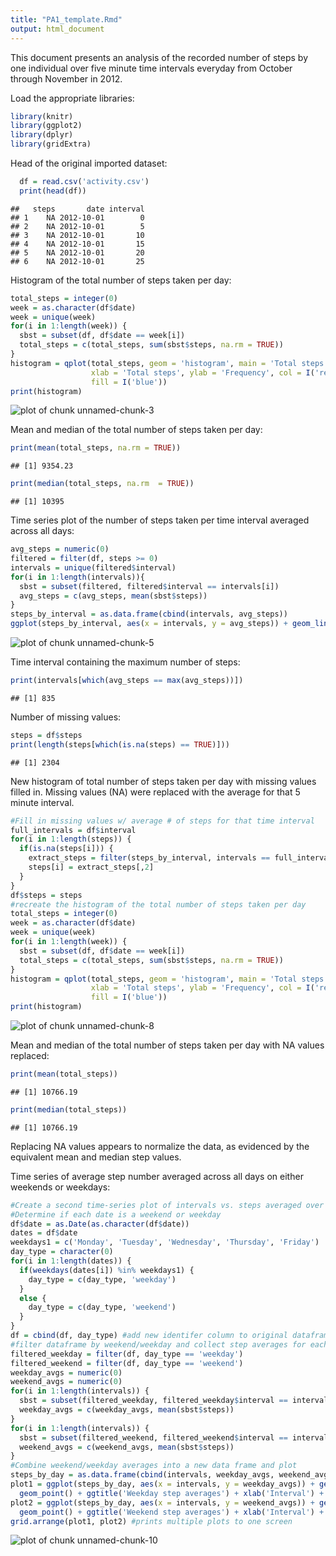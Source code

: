 ```yaml
---
title: "PA1_template.Rmd"
output: html_document
---
```

This document presents an analysis of the recorded number of steps by one individual 
over five minute time intervals everyday from October through November in 2012.

Load the appropriate libraries:


```r
library(knitr)
library(ggplot2)
library(dplyr)
library(gridExtra)
```

Head of the original imported dataset:


```r
  df = read.csv('activity.csv')
  print(head(df))
```

```
##   steps       date interval
## 1    NA 2012-10-01        0
## 2    NA 2012-10-01        5
## 3    NA 2012-10-01       10
## 4    NA 2012-10-01       15
## 5    NA 2012-10-01       20
## 6    NA 2012-10-01       25
```

Histogram of the total number of steps taken per day:


```r
total_steps = integer(0)
week = as.character(df$date)
week = unique(week)
for(i in 1:length(week)) {
  sbst = subset(df, df$date == week[i])
  total_steps = c(total_steps, sum(sbst$steps, na.rm = TRUE))
}
histogram = qplot(total_steps, geom = 'histogram', main = 'Total steps taken per day', 
                  xlab = 'Total steps', ylab = 'Frequency', col = I('red'), 
                  fill = I('blue'))
print(histogram)
```

![plot of chunk unnamed-chunk-3](figure/unnamed-chunk-3-1.png) 

Mean and median of the total number of steps taken per day:


```r
print(mean(total_steps, na.rm = TRUE))
```

```
## [1] 9354.23
```

```r
print(median(total_steps, na.rm  = TRUE))
```

```
## [1] 10395
```

Time series plot of the number of steps taken per time interval averaged across all days:

```r
avg_steps = numeric(0)
filtered = filter(df, steps >= 0)
intervals = unique(filtered$interval)
for(i in 1:length(intervals)){
  sbst = subset(filtered, filtered$interval == intervals[i])
  avg_steps = c(avg_steps, mean(sbst$steps))
}
steps_by_interval = as.data.frame(cbind(intervals, avg_steps))
ggplot(steps_by_interval, aes(x = intervals, y = avg_steps)) + geom_line() + geom_point()
```

![plot of chunk unnamed-chunk-5](figure/unnamed-chunk-5-1.png) 

Time interval containing the maximum number of steps:

```r
print(intervals[which(avg_steps == max(avg_steps))])
```

```
## [1] 835
```

Number of missing values:


```r
steps = df$steps
print(length(steps[which(is.na(steps) == TRUE)]))
```

```
## [1] 2304
```

New histogram of total number of steps taken per day with missing values filled in.
Missing values (NA) were replaced with the average for that 5 minute interval.


```r
#Fill in missing values w/ average # of steps for that time interval
full_intervals = df$interval
for(i in 1:length(steps)) {
  if(is.na(steps[i])) {
    extract_steps = filter(steps_by_interval, intervals == full_intervals[i])
    steps[i] = extract_steps[,2]
  }
}
df$steps = steps
#recreate the histogram of the total number of steps taken per day
total_steps = integer(0)
week = as.character(df$date)
week = unique(week)
for(i in 1:length(week)) {
  sbst = subset(df, df$date == week[i])
  total_steps = c(total_steps, sum(sbst$steps, na.rm = TRUE))
}
histogram = qplot(total_steps, geom = 'histogram', main = 'Total steps taken per day', 
                  xlab = 'Total steps', ylab = 'Frequency', col = I('red'), 
                  fill = I('blue'))
print(histogram)
```

![plot of chunk unnamed-chunk-8](figure/unnamed-chunk-8-1.png) 

Mean and median of the total number of steps taken per day with NA values replaced:


```r
print(mean(total_steps))
```

```
## [1] 10766.19
```

```r
print(median(total_steps))
```

```
## [1] 10766.19
```

Replacing NA values appears to normalize the data, as evidenced by the equivalent mean
and median step values.

Time series of average step number averaged across all days on either weekends or
weekdays:


```r
#Create a second time-series plot of intervals vs. steps averaged over weekends or weekdays
#Determine if each date is a weekend or weekday
df$date = as.Date(as.character(df$date))
dates = df$date
weekdays1 = c('Monday', 'Tuesday', 'Wednesday', 'Thursday', 'Friday')
day_type = character(0)
for(i in 1:length(dates)) {
  if(weekdays(dates[i]) %in% weekdays1) {
    day_type = c(day_type, 'weekday')
  }
  else {
    day_type = c(day_type, 'weekend')
  }
}
df = cbind(df, day_type) #add new identifer column to original dataframe
#filter dataframe by weekend/weekday and collect step averages for each interval
filtered_weekday = filter(df, day_type == 'weekday')
filtered_weekend = filter(df, day_type == 'weekend')
weekday_avgs = numeric(0)
weekend_avgs = numeric(0)
for(i in 1:length(intervals)) {
  sbst = subset(filtered_weekday, filtered_weekday$interval == intervals[i])
  weekday_avgs = c(weekday_avgs, mean(sbst$steps))
}
for(i in 1:length(intervals)) {
  sbst = subset(filtered_weekend, filtered_weekend$interval == intervals[i])
  weekend_avgs = c(weekend_avgs, mean(sbst$steps))
}
#Combine weekend/weekday averages into a new data frame and plot
steps_by_day = as.data.frame(cbind(intervals, weekday_avgs, weekend_avgs))
plot1 = ggplot(steps_by_day, aes(x = intervals, y = weekday_avgs)) + geom_line() + 
  geom_point() + ggtitle('Weekday step averages') + xlab('Interval') + ylab('Average steps')
plot2 = ggplot(steps_by_day, aes(x = intervals, y = weekend_avgs)) + geom_line() + 
  geom_point() + ggtitle('Weekend step averages') + xlab('Interval') + ylab('Average steps')
grid.arrange(plot1, plot2) #prints multiple plots to one screen
```

![plot of chunk unnamed-chunk-10](figure/unnamed-chunk-10-1.png) 
